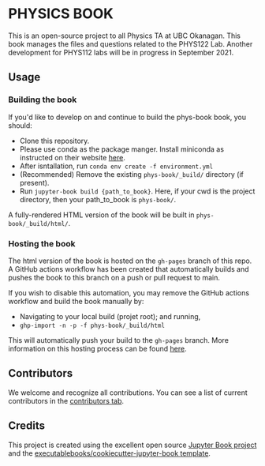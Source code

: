 # PHYSICS BOOK

This is an open-source project to all Physics TA at UBC Okanagan. This book manages the files and questions related to the PHYS122 Lab. Another development for PHYS112 labs will be in progress in September 2021.

## Usage

### Building the book

If you'd like to develop on and continue to build the phys-book book, you should:

- Clone this repository.
- Please use conda as the package manger. Install miniconda as instructed on their website [here](https://docs.conda.io/projects/conda/en/latest/user-guide/install/index.html).
- After isntallation, run `conda env create -f environment.yml`
- (Recommended) Remove the existing `phys-book/_build/` directory (if present).
- Run `jupyter-book build {path_to_book}`. Here, if your cwd is the project directory, then your path_to_book is `phys-book/`. 

A fully-rendered HTML version of the book will be built in `phys-book/_build/html/`.

### Hosting the book

The html version of the book is hosted on the `gh-pages` branch of this repo. A GitHub actions workflow has been created that automatically builds and pushes the book to this branch on a push or pull request to main.

If you wish to disable this automation, you may remove the GitHub actions workflow and build the book manually by:

- Navigating to your local build (projet root); and running,
- `ghp-import -n -p -f phys-book/_build/html`

This will automatically push your build to the `gh-pages` branch. More information on this hosting process can be found [here](https://jupyterbook.org/publish/gh-pages.html#manually-host-your-book-with-github-pages).

## Contributors

We welcome and recognize all contributions. You can see a list of current contributors in the [contributors tab](https://github.com/thuanGIT/phys_book/graphs/contributors).

## Credits

This project is created using the excellent open source [Jupyter Book project](https://jupyterbook.org/) and the [executablebooks/cookiecutter-jupyter-book template](https://github.com/executablebooks/cookiecutter-jupyter-book).
